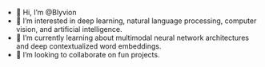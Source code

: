 - 👋 Hi, I’m @Blyvion
- 👀 I’m interested in deep learning, natural language processing, computer vision, and artificial intelligence.
- 🌱 I’m currently learning about multimodal neural network architectures and deep contextualized word embeddings.
- 💞️ I’m looking to collaborate on fun projects.

<!---
Blyvion/Blyvion is a ✨ special ✨ repository because its `README.md` (this file) appears on your GitHub profile.
You can click the Preview link to take a look at your changes.
--->
